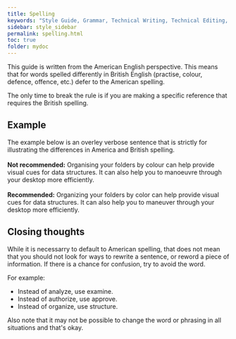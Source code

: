 ```yaml
---
title: Spelling
keywords: "Style Guide, Grammar, Technical Writing, Technical Editing, Spelling"
sidebar: style_sidebar
permalink: spelling.html
toc: true
folder: mydoc
---
```


This guide is written from the American English perspective. This means that for words spelled differently in British English (practise, colour, defence, offence, etc.) defer to the American spelling.

The only time to break the rule is if you are making a specific reference that requires the British spelling.

## Example

The example below is an overley verbose sentence that is strictly for illustrating the differences in America and British spelling.
<br><br>
<i class="fa fa-thumbs-down fa-lg" style="color: red;"></i> **Not recommended:** Organising your folders by colour can help provide visual cues for data structures. It can also help you to manoeuvre through your desktop more efficiently. <br><br>
<i class="fa fa-thumbs-up fa-lg" style="color: green;"></i> **Recommended:** Organizing your folders by color can help provide visual cues for data structures. It can also help you to maneuver through your desktop more efficiently. 

## Closing thoughts

While it is necessarry to default to American spelling, that does not mean that you should not look for ways to rewrite a sentence, or reword a piece of information. If there is a chance for confusion, try to avoid the word. 

For example:

* Instead of analyze, use examine.
* Instead of authorize, use approve.
* Instead of organize, use structure.

Also note that it may not be possible to change the word or phrasing in all situations and that's okay. 

